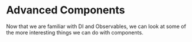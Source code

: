 # Advanced Components

Now that we are familiar with DI and Observables, we can look at some of the more interesting things we can do with components.